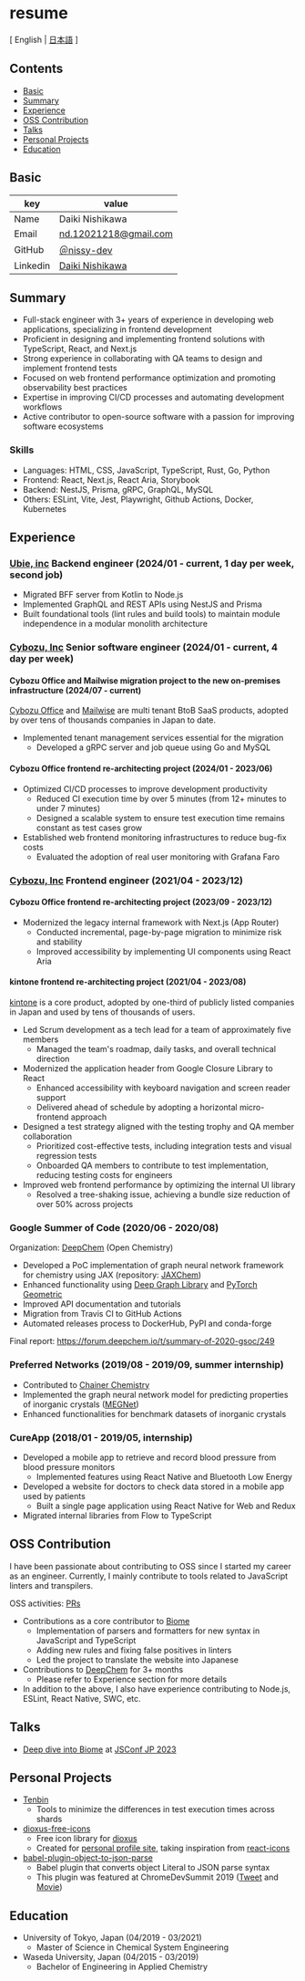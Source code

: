 # resume

[ English | [日本語](/README-ja.md) ]

## Contents

- [Basic](#basic)
- [Summary](#summary)
- [Experience](#experience)
- [OSS Contribution](#oss-contribution)
- [Talks](#talks)
- [Personal Projects](#personal-projects)
- [Education](#education)

## Basic

| key      | value                                                                     |
| -------- | ------------------------------------------------------------------------- |
| Name     | Daiki Nishikawa                                                           |
| Email    | nd.12021218@gmail.com                                                     |
| GitHub   | [＠nissy-dev](https://github.com/nissy-dev)                               |
| Linkedin | [Daiki Nishikawa](https://www.linkedin.com/in/daiki-nishikawa-85abbb1a6/) |

## Summary

- Full-stack engineer with 3+ years of experience in developing web applications, specializing in frontend development
- Proficient in designing and implementing frontend solutions with TypeScript, React, and Next.js
- Strong experience in collaborating with QA teams to design and implement frontend tests
- Focused on web frontend performance optimization and promoting observability best practices
- Expertise in improving CI/CD processes and automating development workflows
- Active contributor to open-source software with a passion for improving software ecosystems

### Skills

- Languages: HTML, CSS, JavaScript, TypeScript, Rust, Go, Python
- Frontend: React, Next.js, React Aria, Storybook
- Backend: NestJS, Prisma, gRPC, GraphQL, MySQL
- Others: ESLint, Vite, Jest, Playwright, Github Actions, Docker, Kubernetes

## Experience

### [Ubie, inc](https://ubiehealth.com/company) Backend engineer (2024/01 - current, 1 day per week, second job)

- Migrated BFF server from Kotlin to Node.js
- Implemented GraphQL and REST APIs using NestJS and Prisma
- Built foundational tools (lint rules and build tools) to maintain module independence in a modular monolith architecture

### [Cybozu, Inc](https://cybozu-global.com/) Senior software engineer (2024/01 - current, 4 day per week)

#### Cybozu Office and Mailwise migration project to the new on-premises infrastructure (2024/07 - current)

[Cybozu Office](https://office.cybozu.co.jp/) and [Mailwise](https://mailwise.cybozu.co.jp/) are multi tenant BtoB SaaS products, adopted by over tens of thousands companies in Japan to date.

- Implemented tenant management services essential for the migration
  - Developed a gRPC server and job queue using Go and MySQL

#### Cybozu Office frontend re-architecting project (2024/01 - 2023/06)

- Optimized CI/CD processes to improve development productivity
  - Reduced CI execution time by over 5 minutes (from 12+ minutes to under 7 minutes)
  - Designed a scalable system to ensure test execution time remains constant as test cases grow
- Established web frontend monitoring infrastructures to reduce bug-fix costs
  - Evaluated the adoption of real user monitoring with Grafana Faro

### [Cybozu, Inc](https://cybozu-global.com/) Frontend engineer (2021/04 - 2023/12)

#### Cybozu Office frontend re-architecting project (2023/09 - 2023/12)

- Modernized the legacy internal framework with Next.js (App Router)
  - Conducted incremental, page-by-page migration to minimize risk and stability
  - Improved accessibility by implementing UI components using React Aria

#### kintone frontend re-architecting project (2021/04 - 2023/08)

[kintone](https://www.kintone.com/en-us/) is a core product, adopted by one-third of publicly listed companies in Japan and used by tens of thousands of users.

- Led Scrum development as a tech lead for a team of approximately five members
  - Managed the team's roadmap, daily tasks, and overall technical direction
- Modernized the application header from Google Closure Library to React
  - Enhanced accessibility with keyboard navigation and screen reader support
  - Delivered ahead of schedule by adopting a horizontal micro-frontend approach
- Designed a test strategy aligned with the testing trophy and QA member collaboration
  - Prioritized cost-effective tests, including integration tests and visual regression tests
  - Onboarded QA members to contribute to test implementation, reducing testing costs for engineers
- Improved web frontend performance by optimizing the internal UI library
  - Resolved a tree-shaking issue, achieving a bundle size reduction of over 50% across projects

### Google Summer of Code (2020/06 - 2020/08)

Organization: [DeepChem](https://github.com/deepchem/deepchem) (Open Chemistry)

- Developed a PoC implementation of graph neural network framework for chemistry using JAX (repository: [JAXChem](https://github.com/deepchem/jaxchem))
- Enhanced functionality using [Deep Graph Library](https://www.dgl.ai/) and [PyTorch Geometric](https://pytorch-geometric.readthedocs.io/en/latest/)
- Improved API documentation and tutorials
- Migration from Travis CI to GitHub Actions
- Automated releases process to DockerHub, PyPI and conda-forge

Final report: https://forum.deepchem.io/t/summary-of-2020-gsoc/249

### Preferred Networks (2019/08 - 2019/09, summer internship)

- Contributed to [Chainer Chemistry](https://github.com/chainer/chainer-chemistry)
- Implemented the graph neural network model for predicting properties of inorganic crystals ([MEGNet](https://github.com/materialsvirtuallab/megnet))
- Enhanced functionalities for benchmark datasets of inorganic crystals

### CureApp (2018/01 - 2019/05, internship)

- Developed a mobile app to retrieve and record blood pressure from blood pressure monitors
  - Implemented features using React Native and Bluetooth Low Energy
- Developed a website for doctors to check data stored in a mobile app used by patients
  - Built a single page application using React Native for Web and Redux
- Migrated internal libraries from Flow to TypeScript

## OSS Contribution

I have been passionate about contributing to OSS since I started my career as an engineer. Currently, I mainly contribute to tools related to JavaScript linters and transpilers.

OSS activities: [PRs](https://github.com/pulls?page=1&q=is%3Apr+author%3Anissy-dev+archived%3Afalse+-org%3Anissy-dev)

- Contributions as a core contributor to [Biome](https://github.com/biomejs/biome)
  - Implementation of parsers and formatters for new syntax in JavaScript and TypeScript
  - Adding new rules and fixing false positives in linters
  - Led the project to translate the website into Japanese
- Contributions to [DeepChem](https://github.com/deepchem/deepchem) for 3+ months
  - Please refer to Experience section for more details
- In addition to the above, I also have experience contributing to Node.js, ESLint, React Native, SWC, etc.

## Talks

- [Deep dive into Biome](https://speakerdeck.com/nissydev/deep-dive-into-biome-in-jsconf-2023) at [JSConf JP 2023](https://jsconf.jp/2023/talk/daiki-nishikawa-1/)

## Personal Projects

- [Tenbin](https://github.com/nissy-dev/tenbin)
  - Tools to minimize the differences in test execution times across shards
- [dioxus-free-icons](https://github.com/nissy-dev/dioxus-free-icons)
  - Free icon library for [dioxus](https://dioxuslabs.com/)
  - Created for [personal profile site](https://nissy.dev), taking inspiration from [react-icons](https://github.com/react-icons/react-icons)
- [babel-plugin-object-to-json-parse](https://github.com/nissy-dev/babel-plugin-object-to-json-parse)
  - Babel plugin that converts object Literal to JSON parse syntax
  - This plugin was featured at ChromeDevSummit 2019 ([Tweet](https://twitter.com/mathias/status/1198266203413897216?s=20) and [Movie](https://www.youtube.com/watch?v=ff4fgQxPaO0))

## Education

- University of Tokyo, Japan (04/2019 - 03/2021)
  - Master of Science in Chemical System Engineering
- Waseda University, Japan (04/2015 - 03/2019)
  - Bachelor of Engineering in Applied Chemistry
